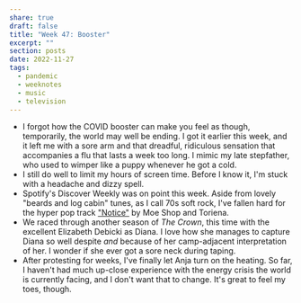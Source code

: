 ```yaml
---
share: true
draft: false
title: "Week 47: Booster"
excerpt: ""
section: posts
date: 2022-11-27
tags:
  - pandemic
  - weeknotes
  - music
  - television
---
```


- I forgot how the COVID booster can make you feel as though, temporarily, the world may well be ending. I got it earlier this week, and it left me with a sore arm and that dreadful, ridiculous sensation that accompanies a flu that lasts a week too long. I mimic my late stepfather, who used to wimper like a puppy whenever he got a cold. 
- I still do well to limit my hours of screen time. Before I know it, I'm stuck with a headache and dizzy spell. 
- Spotify's Discover Weekly was on point this week. Aside from lovely "beards and log cabin" tunes, as I call 70s soft rock, I've fallen hard for the hyper pop track ["Notice"](https://open.spotify.com/track/4n0sVfRnd0UJsqcbPj7GqN?si=Z5yeyS2xTjOEWlOSI5EnmQ) by Moe Shop and Toriena. 
- We raced through another season of _The Crown_, this time with the excellent Elizabeth Debicki as Diana. I love how she manages to capture Diana so well despite _and_ because of her camp-adjacent interpretation of her. I wonder if she ever got a sore neck during taping.
- After protesting for weeks, I've finally let Anja turn on the heating. So far, I haven't had much up-close experience with the energy crisis the world is currently facing, and I don't want that to change. It's great to feel my toes, though. 
